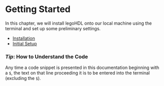 # Getting Started

In this chapter, we will install legoHDL onto our local machine using the terminal and set up some preliminary
settings.

- [Installation](./1_installation.md)
- [Initial Setup](./2_initial_setup.md)

### _Tip_: How to Understand the Code
Any time a code snippet is presented in this documentation beginning with a `$`, the text on that line proceeding it is to be entered into the terminal (excluding the `$`).